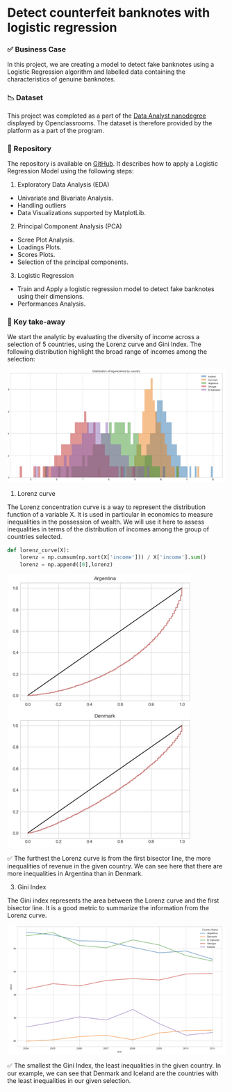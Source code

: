# Detect counterfeit banknotes with logistic regression

### ✅ Business Case

In this project, we are creating a model to detect fake banknotes using a Logistic Regression algorithm and labelled data containing the characteristics of genuine banknotes. 


### 📉 Dataset

This project was completed as a part of the [Data Analyst nanodegree](https://openclassrooms.com/en/dashboard/paths) displayed by Openclassrooms. 
The dataset is therefore provided by the platform as a part of the program.

### 📒 Repository
The repository is available on [GitHub](https://github.com/AurelieGIRAUD/Data_Science_Projects/tree/main/Logistic_Regression). It describes how to apply a Logistic Regression Model using the following steps:

1. Exploratory Data Analysis (EDA)
  
  - Univariate and Bivariate Analysis. 
  - Handling outliers
  - Data Visualizations supported by MatplotLib.
  
 2. Principal Component Analysis (PCA)
  
  - Scree Plot Analysis.
  - Loadings Plots.
  - Scores Plots.
  - Selection of the principal components.
  
 3. Logistic Regression
  
  - Train and Apply a logistic regression model to detect fake banknotes using their dimensions.
  - Performances Analysis.


### 🎯 Key take-away

We start the analytic by evaluating the diversity of income across a selection of 5 countries, using the Lorenz curve and Gini Index. The following distribution highlight the broad range of incomes among the selection:

<img src="images/rsz_screenshot_2022-11-06_at_210543.png"/>

1. Lorenz curve

The Lorenz concentration curve is a way to represent the distribution function of a variable X. It is used in particular in economics to measure inequalities in the possession of wealth. We will use it here to assess inequalities in terms of the distribution of incomes among the group of countries selected.

```python
def lorenz_curve(X):
    lorenz = np.cumsum(np.sort(X['income'])) / X['income'].sum()
    lorenz = np.append([0],lorenz) 
``` 

<img src="images/rsz_screenshot_2022-11-06_at_211118.png"/>

✅ The furthest the Lorenz curve is from the first bisector line, the more inequalities of revenue in the given country. We can see here that there are more inequalities in Argentina than in Denmark.

3. Gini Index

The Gini index represents the area between the Lorenz curve and the first bisector line. It is a good metric to summarize the information from the Lorenz curve.

<img src="images/rsz_1screenshot_2022-11-06_at_211632.png"/>


✅ The smallest the Gini Index, the least inequalities in the given country. 
In our example, we can see that Denmark and Iceland are the countries with the least inequalities in our given selection. 
  

  
